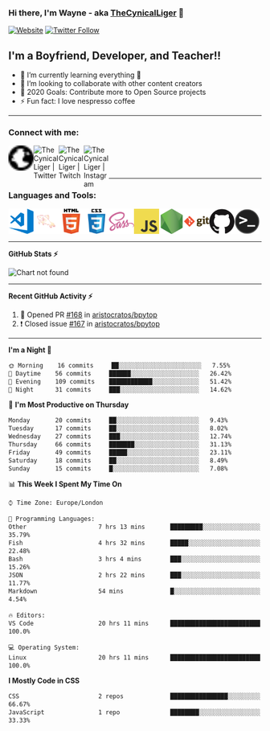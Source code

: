 ### Hi there, I'm Wayne - aka [TheCynicalLiger][website] 👋

[![Website](https://img.shields.io/website?label=github.com/TheCynicalLiger/&style=for-the-badge&url=https://github.com/TheCynicalLiger/)][website]
[![Twitter Follow](https://img.shields.io/twitter/follow/TheCynicalLiger?color=1DA1F2&logo=twitter&style=for-the-badge)](https://twitter.com/intent/follow?original_referer=https%3A%2F%2Fgithub.com%2FTheCynicalLiger&screen_name=TheCynicalLiger)

## I'm a Boyfriend, Developer, and Teacher!!

- 🌱 I’m currently learning everything 🤣
- 👯 I’m looking to collaborate with other content creators
- 🥅 2020 Goals: Contribute more to Open Source projects
- ⚡ Fun fact: I love nespresso coffee

---

### Connect with me:

[<img align="left" alt="TheCynicalLiger | GitHub" width="50px" src="https://raw.githubusercontent.com/iconic/open-iconic/master/svg/globe.svg" />][website]
[<img align="left" alt="TheCynicalLiger | Twitter" width="50px" src="https://cdn.jsdelivr.net/npm/simple-icons@v3/icons/twitter.svg" />][twitter]
[<img align="left" alt="TheCynicalLiger | Twitch" width="50px" src="https://cdn.jsdelivr.net/npm/simple-icons@v3/icons/twitch.svg" />][Twitch]
[<img align="left" alt="TheCynicalLiger | Instagram" width="50px" src="https://cdn.jsdelivr.net/npm/simple-icons@v3/icons/instagram.svg" />][instagram]

<br />
<br />
<br />

---

### Languages and Tools:

<img align="left" alt="Visual Studio Code" width="50px" src="https://raw.githubusercontent.com/github/explore/80688e429a7d4ef2fca1e82350fe8e3517d3494d/topics/visual-studio-code/visual-studio-code.png" />
<img align="left" alt="Fish" width="50px" src="https://raw.githubusercontent.com/github/explore/80688e429a7d4ef2fca1e82350fe8e3517d3494d/topics/fish/fish.png" />
<img align="left" alt="HTML5" width="50px" src="https://raw.githubusercontent.com/github/explore/80688e429a7d4ef2fca1e82350fe8e3517d3494d/topics/html/html.png" />
<img align="left" alt="CSS3" width="50px" src="https://raw.githubusercontent.com/github/explore/80688e429a7d4ef2fca1e82350fe8e3517d3494d/topics/css/css.png" />
<img align="left" alt="Sass" width="50px" src="https://raw.githubusercontent.com/github/explore/80688e429a7d4ef2fca1e82350fe8e3517d3494d/topics/sass/sass.png" />
<img align="left" alt="JavaScript" width="50px" src="https://raw.githubusercontent.com/github/explore/80688e429a7d4ef2fca1e82350fe8e3517d3494d/topics/javascript/javascript.png" />
<img align="left" alt="Node.js" width="50px" src="https://raw.githubusercontent.com/github/explore/80688e429a7d4ef2fca1e82350fe8e3517d3494d/topics/nodejs/nodejs.png" />
<img align="left" alt="Git" width="50px" src="https://raw.githubusercontent.com/github/explore/80688e429a7d4ef2fca1e82350fe8e3517d3494d/topics/git/git.png" />
<img align="left" alt="GitHub" width="50px" src="https://raw.githubusercontent.com/github/explore/78df643247d429f6cc873026c0622819ad797942/topics/github/github.png" />
<img align="left" alt="Terminal" width="50px" src="https://raw.githubusercontent.com/github/explore/80688e429a7d4ef2fca1e82350fe8e3517d3494d/topics/terminal/terminal.png" />

<br />
<br />
<br />

---

**GitHub Stats :zap:**

![Chart not found](https://github-readme-stats.vercel.app/api?username=TheCynicalLiger&show_icons=true&count_private=true&hide_border=true&include_all_commits=true&custom_title=TheCynicalLiger%27s+GitHub+Stats)

---

**Recent GitHub Activity :zap:**
  
<!--START_SECTION:activity-->
1. 💪 Opened PR [#168](https://github.com/aristocratos/bpytop/pull/168) in [aristocratos/bpytop](https://github.com/aristocratos/bpytop)
2. ❗️ Closed issue [#167](https://github.com/aristocratos/bpytop/issues/167) in [aristocratos/bpytop](https://github.com/aristocratos/bpytop)
<!--END_SECTION:activity-->

---

<!--START_SECTION:waka-->
**I'm a Night 🦉** 

```text
🌞 Morning    16 commits     ██░░░░░░░░░░░░░░░░░░░░░░░   7.55% 
🌆 Daytime    56 commits     ██████░░░░░░░░░░░░░░░░░░░   26.42% 
🌃 Evening    109 commits    ████████████░░░░░░░░░░░░░   51.42% 
🌙 Night      31 commits     ███░░░░░░░░░░░░░░░░░░░░░░   14.62%

```
📅 **I'm Most Productive on Thursday** 

```text
Monday       20 commits     ██░░░░░░░░░░░░░░░░░░░░░░░   9.43% 
Tuesday      17 commits     ██░░░░░░░░░░░░░░░░░░░░░░░   8.02% 
Wednesday    27 commits     ███░░░░░░░░░░░░░░░░░░░░░░   12.74% 
Thursday     66 commits     ███████░░░░░░░░░░░░░░░░░░   31.13% 
Friday       49 commits     █████░░░░░░░░░░░░░░░░░░░░   23.11% 
Saturday     18 commits     ██░░░░░░░░░░░░░░░░░░░░░░░   8.49% 
Sunday       15 commits     █░░░░░░░░░░░░░░░░░░░░░░░░   7.08%

```


📊 **This Week I Spent My Time On** 

```text
⌚︎ Time Zone: Europe/London

💬 Programming Languages: 
Other                    7 hrs 13 mins       █████████░░░░░░░░░░░░░░░░   35.79% 
Fish                     4 hrs 32 mins       █████░░░░░░░░░░░░░░░░░░░░   22.48% 
Bash                     3 hrs 4 mins        ███░░░░░░░░░░░░░░░░░░░░░░   15.26% 
JSON                     2 hrs 22 mins       ███░░░░░░░░░░░░░░░░░░░░░░   11.77% 
Markdown                 54 mins             █░░░░░░░░░░░░░░░░░░░░░░░░   4.54%

🔥 Editors: 
VS Code                  20 hrs 11 mins      █████████████████████████   100.0%

💻 Operating System: 
Linux                    20 hrs 11 mins      █████████████████████████   100.0%

```

**I Mostly Code in CSS** 

```text
CSS                      2 repos             ████████████████░░░░░░░░░   66.67% 
JavaScript               1 repo              ████████░░░░░░░░░░░░░░░░░   33.33%

```



<!--END_SECTION:waka-->


[website]: https://github.com/TheCynicalLiger/
[twitter]: https://twitter.com/TheCynicalLiger
[twitch]: https://twitch.tv/TheCynicalLiger
[instagram]: https://instagram.com/TheCynicalLiger
